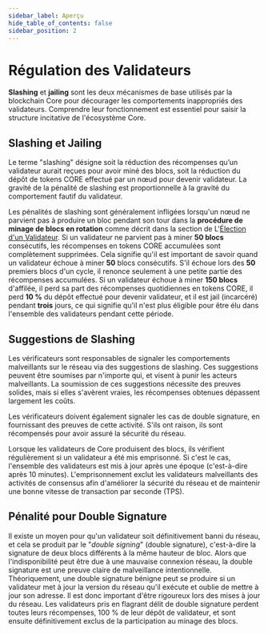 ```yaml
---
sidebar_label: Aperçu
hide_table_of_contents: false
sidebar_position: 2
---
```


# Régulation des Validateurs

**Slashing** et **jailing** sont les deux mécanismes de base utilisés par la blockchain Core pour décourager les comportements inappropriés des validateurs. Comprendre leur fonctionnement est essentiel pour saisir la structure incitative de l'écosystème Core.

## Slashing et Jailing

Le terme "slashing" désigne soit la réduction des récompenses qu’un validateur aurait reçues pour avoir miné des blocs, soit la réduction du dépôt de tokens CORE effectué par un nœud pour devenir validateur. La gravité de la pénalité de slashing est proportionnelle à la gravité du comportement fautif du validateur.

Les pénalités de slashing sont généralement infligées lorsqu'un nœud ne parvient pas à produire un bloc pendant son tour dans la **procédure de minage de blocs en rotation** comme décrit dans la section de L'[Élection d'un Validateur](../validator/validator-election.md). Si un validateur ne parvient pas à miner **50 blocs** consécutifs, les récompenses en tokens CORE accumulées sont complètement supprimées. Cela signifie qu'il est important de savoir quand un validateur échoue à miner **50** blocs consécutifs. S'il échoue lors des **50** premiers blocs d'un cycle, il renonce seulement à une petite partie des récompenses accumulées. Si un validateur échoue à miner **150 blocs** d'affilée, il perd sa part des récompenses quotidiennes en tokens CORE, il perd **10 %** du dépôt effectué pour devenir validateur, et il est jail (incarcéré) pendant **trois** jours, ce qui signifie qu'il n'est plus éligible pour être élu dans l'ensemble des validateurs pendant cette période.

## Suggestions de Slashing

Les vérificateurs sont responsables de signaler les comportements malveillants sur le réseau via des suggestions de slashing. Ces suggestions peuvent être soumises par n'importe qui, et visent à punir les acteurs malveillants. La soumission de ces suggestions nécessite des preuves solides, mais si elles s'avèrent vraies, les récompenses obtenues dépassent largement les coûts.

Les vérificateurs doivent également signaler les cas de double signature, en fournissant des preuves de cette activité. S'ils ont raison, ils sont récompensés pour avoir assuré la sécurité du réseau.

Lorsque les validateurs de Core produisent des blocs, ils vérifient régulièrement si un validateur a été mis emprisonné. Si c'est le cas, l'ensemble des validateurs est mis à jour après une époque (c'est-à-dire après 10 minutes). L'emprisonnement exclut les validateurs malveillants des activités de consensus afin d'améliorer la sécurité du réseau et de maintenir une bonne vitesse de transaction par seconde (TPS).

## Pénalité pour Double Signature

Il existe un moyen pour qu'un validateur soit définitivement banni du réseau, et cela se produit par le "_double signing_" (double signature), c'est-à-dire la signature de deux blocs différents à la même hauteur de bloc. Alors que l'indisponibilité peut être due à une mauvaise connexion réseau, la double signature est une preuve claire de malveillance intentionnelle. Théoriquement, une double signature bénigne peut se produire si un validateur met à jour la version du réseau qu'il exécute et oublie de mettre à jour son adresse. Il est donc important d'être rigoureux lors des mises à jour du réseau. Les validateurs pris en flagrant délit de double signature perdent toutes leurs récompenses, 100 % de leur dépôt de validateur, et sont ensuite définitivement exclus de la participation au minage des blocs.



